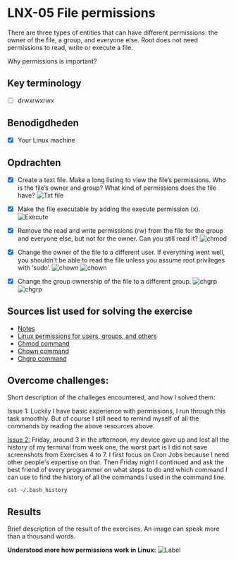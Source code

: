 # LNX-05 File permissions

There are three types of entities that can have different permissions: the owner of the file, a group, and everyone else. Root does not need permissions to read, write or execute a file.

Why permissions is important?

## Key terminology

- [ ] drwxrwxrwx

## Benodigdheden

- [x] Your Linux machine

## Opdrachten

- [x] Create a text file. Make a long listing to view the file’s permissions. Who is the file’s owner and group? What kind of permissions does the file have?
      ![Txt file](https://github.com/techgrounds/techgrounds-agcdtmr/blob/main/00_includes/linux/lnx-05-create.png)

- [x] Make the file executable by adding the execute permission (x).
      ![Execute](https://github.com/techgrounds/techgrounds-agcdtmr/blob/main/00_includes/linux/lnx-05-execute.png)

- [x] Remove the read and write permissions (rw) from the file for the group and everyone else, but not for the owner. Can you still read it?
      ![chmod](https://github.com/techgrounds/techgrounds-agcdtmr/blob/main/00_includes/linux/lnx-05-chmod.png)

- [x] Change the owner of the file to a different user. If everything went well, you shouldn’t be able to read the file unless you assume root privileges with ‘sudo’.
      ![chown](https://github.com/techgrounds/techgrounds-agcdtmr/blob/main/00_includes/linux/lnx-05-owner.png)
      ![chown](https://github.com/techgrounds/techgrounds-agcdtmr/blob/main/00_includes/linux/lnx-05-owner1.png)

- [x] Change the group ownership of the file to a different group.
      ![chgrp](https://github.com/techgrounds/techgrounds-agcdtmr/blob/main/00_includes/linux/lnx-05-grp.png)
      ![chgrp](https://github.com/techgrounds/techgrounds-agcdtmr/blob/main/00_includes/linux/lnx-05-grp1.png)

## Sources list used for solving the exercise

- [Notes](https://docs.google.com/document/d/1vJfWbHumTxh779zwRnrRlq8Ytzm4_PXn/edit#)
- [Linux permissions for users, groups, and others](https://www.redhat.com/sysadmin/manage-permissions)
- [Chmod command](https://www.freecodecamp.org/news/linux-chmod-chown-change-file-permissions/)
- [Chown command](https://www.ibm.com/docs/en/aix/7.2?topic=c-chown-command)
- [Chgrp command](https://www.geeksforgeeks.org/chgrp-command-in-linux-with-examples/)

## Overcome challenges:

Short description of the challeges encountered, and how I solved them:

Issue 1: Luckily I have basic experience with permissions, I run through this task smoothly. But of course I still need to remind myself of all the commands by reading the above resources above.

[Issue 2:](https://github.com/techgrounds/techgrounds-agcdtmr/blob/main/00_includes/chatgpt-terminal-history.jpg) Friday, around 3 in the afternoon, my device gave up and lost all the history of my terminal from week one, the worst part is I did not save screenshots from Exercises 4 to 7. I first focus on Cron Jobs because I need other people's expertise on that. Then Friday night I continued and ask the best friend of every programmer on what steps to do and which command I can use to find the history of all the commands I used in the command line.

```
cat ~/.bash_history
```

## Results

Brief description of the result of the exercises. An image can speak more than a thousand words.

**Understood more how permissions work in Linux:**
![Label](https://github.com/techgrounds/techgrounds-agcdtmr/blob/main/00_includes/linux/lnx-05-result.png)

